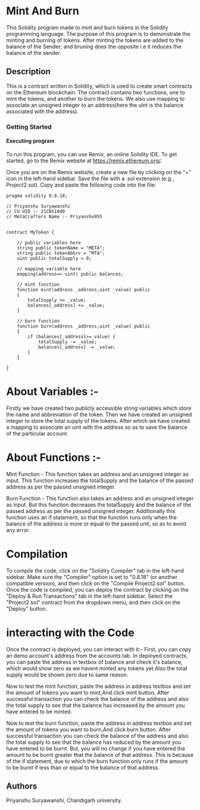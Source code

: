 # Mint And Burn
This Solidity program made to mint and burn tokens in the Solidity programming language. The purpose of this program is to demonstrate the minting and burning of tokens. After minting the tokens are added to the balance of the Sender;
and bruning does the opposite i.e it reduces the balance of the sender.

## Description
This is a contract written in Solidity, which is used to create smart contracts on the Ethereum blockchain. The contract contains two functions, one to mint the tokens, and another to burn the tokens. We also use mapping to associate an unsigned integer to an address(here the uint is the balance associated with the address).

### Getting Started
#### Executing program
To run this program, you can use Remix, an online Solidity IDE. To get started, go to the Remix website at https://remix.ethereum.org/.

Once you are on the Remix website, create a new file by clicking on the "+" icon in the left-hand sidebar. Save the file with a .sol extension (e.g., Project2.sol). Copy and paste the following code into the file:

``` // SPDX-License-Identifier: MIT
pragma solidity 0.8.18;

// Priyanshu Suryawanshi 
// CU UID :- 21CBS1049
// MetaCrafters Name :- Priyanshu955


contract MyToken {

    // public variables here
    string public tokenName = "META"; 
    string public tokenAbbrv = "MTA"; 
    uint public totalSupply = 0; 

    // mapping variable here
    mapping(address=> uint) public balances;

    // mint function
    function mint(address _address,uint _value) public 
    {
        totalSupply += _value;
        balances[_address] += _value;
    }

    // burn function
    function burn(address _address,uint _value) public 
    {
        if (balances[_address]>=_value) {
            totalSupply -= _value;
            balances[_address] -= _value;
        }
    }

}
```
# About Variables :- 
Firstly we have created two publicly accessible string variables which store the name and abbreviation of the token.
Then we have created an unsigned integer to store the total supply of the tokens.
After which we have created a mapping to associate an uint with the address so as to save the balance of the particular account.

# About Functions :-
Mint Function -
This function takes an address and an unsigned integer as input.
This function increases the totalSupply and the balance of the passed address as per the passed unsigned integer.

Burn Function -
This function also takes an address and an unsigned integer as input.
But this function decreases the totalSupply and the balance of the passed address as per the passed unsigned integer.
Additionally this function uses an if statement, so that the function runs only when the balance of the address is more or equal to the passed unit, so as to avoid any error.

# Compilation
To compile the code, click on the "Solidity Compiler" tab in the left-hand sidebar. Make sure the "Compiler" option is set to "0.8.18" (or another compatible version), and then click on the "Compile Project2.sol" button.
Once the code is compiled, you can deploy the contract by clicking on the "Deploy & Run Transactions" tab in the left-hand sidebar. Select the "Project2.sol" contract from the dropdown menu, and then click on the "Deploy" button.

# interacting with the Code
Once the contract is deployed, you can interact with it:-
First, you can copy an demo account's address from the accounts tab.
In deployed contracts, you can paste the address in textbox of balance and check it's balance, which would show zero as we havent minted any tokens yet.Also the total supply would be shown zero due to same reason.


Now to test the mint function, paste the address in address textbox and set the amount of tokens you want to mint,And click mint button. After successful transaction you can check the balance of the address and also the total supply to see that the balance has increased by the amount you have entered to be minted. 

Now to test the burn function, paste the address in address textbox and set the amount of tokens you want to burn,And click burn button. After successful transaction you can check the balance of the address and also the total supply to see that the balance has reduced by the amount you have entered to be burnt.
But, you will no change if you have entered the amount to be burnt greater that the balance of that address. This is because of the if statement, due to which the burn function only runs if the amount to be burnt if less than or equal to the balance of that address.

## Authors
Priyanshu Suryawanshi, Chandigarh university.  

